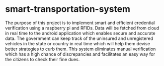 # smart-transportation-system
The purpose of this project is to implement smart and efficient credential verification  using a raspberry pi and RFIDs. Data will be fetched from cloud in real time to the android  application which enables secure and accurate data. The government can keep track of the  uninsured and unregistered vehicles in the state or country in real time which will help them  devise better strategies to curb them. This system eliminates manual verification which has a high  chance of discrepancies and facilitates an easy way for the citizens to check their fine dues.
